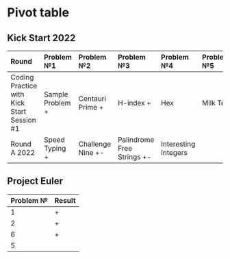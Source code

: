 # Pivot table
## Kick Start 2022
| Round                                      | Problem №1       | Problem №2        | Problem №3                 | Problem №4           | Problem №5 |
|:-------------------------------------------|:-----------------|:------------------|:---------------------------|:---------------------|:-----------|
| Coding Practice with Kick Start Session #1 | Sample Problem + | Centauri Prime +  | H-index +                  | Hex                  | Milk Tea   |
| Round A 2022                               | Speed Typing +   | Challenge Nine +- | Palindrome Free Strings +- | Interesting Integers |            |

## Project Euler
| Problem № | Result |
|-----------|--------|
| 1         | +      |
| 2         | +      |
| 6         | +      |
| 5         |        |